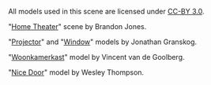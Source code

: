 All models used in this scene are licensed under [CC-BY 3.0](https://creativecommons.org/licenses/by/3.0/legalcode).

"[Home Theater](https://poly.google.com/view/6wJboiESaWR)" scene by Brandon Jones.

"[Projector](https://poly.google.com/view/4oVHZbDvwV8)" and "[Window](https://poly.google.com/view/9FqbXmzB-CS)" models by Jonathan Granskog.

"[Woonkamerkast](https://poly.google.com/view/70n22Lhssat)" model by Vincent van de Goolberg.

"[Nice Door](https://poly.google.com/view/00xFHE4LR_6)" model by Wesley Thompson.
